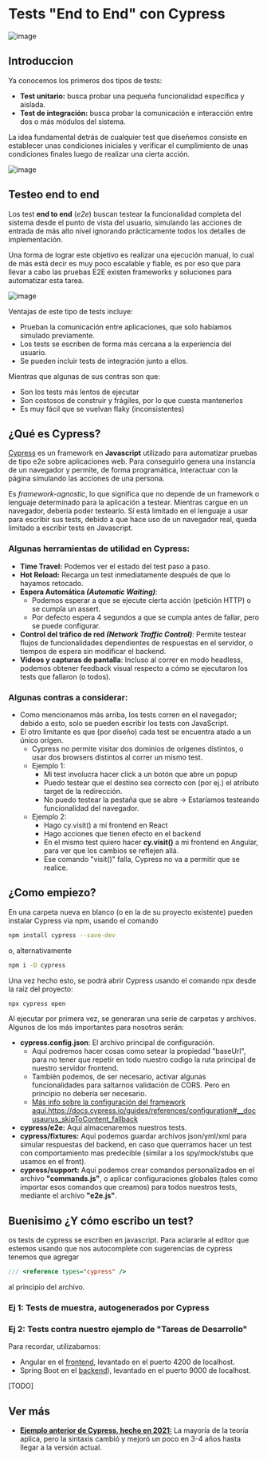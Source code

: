 # Tests "End to End" con Cypress
![image](https://github.com/uqbar-project/eg-tareas-cypress/assets/1235066/ae87bcdc-ed3c-4abc-80de-c50e3977a118)

## Introduccion
Ya conocemos los primeros dos tipos de tests:
 - **Test unitario:**  busca probar una pequeña funcionalidad específica y aislada.
- **Test de integración:** busca probar la comunicación e interacción entre dos o más módulos del sistema.


La idea fundamental detrás de cualquier test que diseñemos consiste en establecer unas condiciones iniciales y verificar el cumplimiento de unas condiciones finales luego de realizar una cierta acción.

![image](https://github.com/uqbar-project/eg-tareas-cypress/assets/1235066/2ea8702b-245b-4026-9876-61178d7d04e8)


## Testeo end to end
Los test **end to end** (_e2e_) buscan testear la funcionalidad completa del sistema desde el punto de vista del usuario, simulando las acciones de entrada de más alto nivel ignorando prácticamente todos los detalles de implementación.

Una forma de lograr este objetivo es realizar una ejecución manual, lo cual de más está decir es muy poco escalable y fiable, es por eso que para llevar a cabo las pruebas E2E existen frameworks y soluciones para automatizar esta tarea. 

![image](https://github.com/uqbar-project/eg-tareas-cypress/assets/1235066/b5309380-b460-4404-8c10-57b809721d1f)

Ventajas de este tipo de tests incluye:

* Prueban la comunicación entre aplicaciones, que solo habíamos simulado previamente.
* Los tests se escriben de forma más cercana a la experiencia del usuario.
* Se pueden incluir tests de integración junto a ellos.

Mientras que algunas de sus contras son que:

* Son los tests más lentos de ejecutar
* Son costosos de construir y frágiles, por lo que cuesta mantenerlos
* Es muy fácil que se vuelvan flaky (inconsistentes)

## ¿Qué es Cypress?
[Cypress](https://www.cypress.io/) es un framework en **Javascript** utilizado para automatizar pruebas de tipo e2e sobre aplicaciones web. Para conseguirlo genera una instancia de un navegador y permite, de forma programática, interactuar con la página simulando las acciones de una persona.

Es _framework-agnostic_, lo que significa que no depende de un framework o lenguaje determinado para la aplicación a testear. Mientras cargue en un navegador, debería poder testearlo. Sí está limitado en el lenguaje a usar para escribir sus tests, debido a que hace uso de un navegador real, queda limitado a escribir tests en Javascript.

### Algunas herramientas de utilidad en Cypress:

* **Time Travel:** Podemos ver el estado del test paso a paso.
* **Hot Reload:** Recarga un test inmediatamente después de que lo hayamos retocado.
* **Espera Automática _(Automatic Waiting)_**: 
  - Podemos esperar a que se ejecute cierta acción (petición HTTP) o se cumpla un assert.
  - Por defecto espera 4 segundos a que se cumpla antes de fallar, pero se puede configurar.
* **Control del tráfico de red _(Network Traffic Control)_**: Permite testear flujos de funcionalidades dependientes de respuestas en el servidor, o tiempos de espera sin modificar el backend.
* **Videos y capturas de pantalla**: Incluso al correr en modo headless, podemos obtener feedback visual respecto a cómo se ejecutaron los tests que fallaron (o todos).

### Algunas contras a considerar:

* Como mencionamos más arriba, los tests corren en el navegador; debido a esto, solo se pueden escribir los tests con JavaScript.
* El otro limitante es que (por diseño) cada test se encuentra atado a un único orígen.
  - Cypress no permite visitar dos dominios de orígenes distintos, o usar dos browsers distintos al correr un mismo test.
  - Ejemplo 1: 
    - Mi test involucra hacer click a un botón que abre un popup
    - Puedo testear que el destino sea correcto con (por ej.) el atributo target de la redirección.
    - No puedo testear la pestaña que se abre -> Estaríamos testeando funcionalidad del navegador.
  - Ejemplo 2: 
    - Hago cy.visit() a mi frontend en React
    - Hago acciones que tienen efecto en el backend
    - En el mismo test quiero hacer  **cy.visit()**  a mi frontend en Angular, para ver que los cambios se reflejen allá.
    - Ese comando "visit()" falla, Cypress no va a permitir que se realice.

## ¿Como empiezo?

En una carpeta nueva en blanco (o en la de su proyecto existente) pueden instalar Cypress via npm, usando el comando

```bash
npm install cypress --save-dev
```

o, alternativamente

```bash
npm i -D cypress
```

Una vez hecho esto, se podrá abrir Cypress usando el comando npx desde la raíz del proyecto:

```bash
npx cypress open
```

Al ejecutar por primera vez, se generaran una serie de carpetas y archivos. Algunos de los más importantes para nosotros serán:

* **cypress.config.json**: El archivo principal de configuración.
  * Aquí podremos hacer cosas como setear la propiedad "baseUrl", para no tener que repetir en todo nuestro codigo la ruta principal de nuestro servidor frontend.
  * También podemos, de ser necesario, activar algunas funcionalidades para saltarnos validación de CORS. Pero en principio no debería ser necesario.
  * [Más info sobre la configuración del framework aquí.](https://docs.cypress.io/guides/references/configuration#__docusaurus_skipToContent_fallback)https://docs.cypress.io/guides/references/configuration#__docusaurus_skipToContent_fallback
* **cypress/e2e:** Aquí almacenaremos nuestros tests.
* **cypress/fixtures:** Aquí podemos guardar archivos json/yml/xml para simular respuestas del backend, en caso que querramos hacer un test con comportamiento mas predecible (similar a los spy/mock/stubs que usamos en el front).
* **cypress/support:** Aquí podemos crear comandos personalizados en el archivo **"commands.js"**, o aplicar configuraciones globales (tales como importar esos comandos que creamos) para todos nuestros tests, mediante el archivo **"e2e.js"**.

## Buenisimo ¿Y cómo escribo un test?
os tests de cypress se escriben en javascript. Para aclararle al editor que estemos usando que nos autocomplete con sugerencias de cypress tenemos que agregar

```js
/// <reference types="cypress" />
```
al principio del archivo.

### Ej 1: Tests de muestra, autogenerados por Cypress

### Ej 2: Tests contra nuestro ejemplo de "Tareas de Desarrollo"

Para recordar, utilizabamos:

* Angular en el [frontend](https://github.com/uqbar-project/eg-tareas-angular), levantado en el puerto 4200 de localhost.
* Spring Boot en el [backend](https://github.com/uqbar-project/eg-tareas-springboot-kotlin)), levantado en el puerto 9000 de localhost.

[TODO]

## Ver más

* [**Ejemplo anterior de Cypress, hecho en 2021:**](https://github.com/uqbar-project/eg-cypress-tareas-2021) La mayoría de la teoría aplica, pero la sintaxis cambió y mejoró un poco en 3-4 años hasta llegar a la versión actual.
